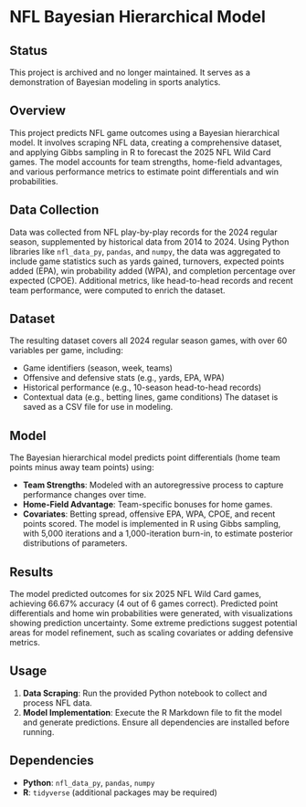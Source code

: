 # NFL Bayesian Hierarchical Model

## Status

This project is archived and no longer maintained. It serves as a demonstration of Bayesian modeling in sports analytics.

## Overview

This project predicts NFL game outcomes using a Bayesian hierarchical model. It involves scraping NFL data, creating a comprehensive dataset, and applying Gibbs sampling in R to forecast the 2025 NFL Wild Card games. The model accounts for team strengths, home-field advantages, and various performance metrics to estimate point differentials and win probabilities.

## Data Collection

Data was collected from NFL play-by-play records for the 2024 regular season, supplemented by historical data from 2014 to 2024. Using Python libraries like `nfl_data_py`, `pandas`, and `numpy`, the data was aggregated to include game statistics such as yards gained, turnovers, expected points added (EPA), win probability added (WPA), and completion percentage over expected (CPOE). Additional metrics, like head-to-head records and recent team performance, were computed to enrich the dataset.

## Dataset

The resulting dataset covers all 2024 regular season games, with over 60 variables per game, including:

- Game identifiers (season, week, teams)
- Offensive and defensive stats (e.g., yards, EPA, WPA)
- Historical performance (e.g., 10-season head-to-head records)
- Contextual data (e.g., betting lines, game conditions) The dataset is saved as a CSV file for use in modeling.

## Model

The Bayesian hierarchical model predicts point differentials (home team points minus away team points) using:

- **Team Strengths**: Modeled with an autoregressive process to capture performance changes over time.
- **Home-Field Advantage**: Team-specific bonuses for home games.
- **Covariates**: Betting spread, offensive EPA, WPA, CPOE, and recent points scored. The model is implemented in R using Gibbs sampling, with 5,000 iterations and a 1,000-iteration burn-in, to estimate posterior distributions of parameters.

## Results

The model predicted outcomes for six 2025 NFL Wild Card games, achieving 66.67% accuracy (4 out of 6 games correct). Predicted point differentials and home win probabilities were generated, with visualizations showing prediction uncertainty. Some extreme predictions suggest potential areas for model refinement, such as scaling covariates or adding defensive metrics.

## Usage

1. **Data Scraping**: Run the provided Python notebook to collect and process NFL data.
2. **Model Implementation**: Execute the R Markdown file to fit the model and generate predictions. Ensure all dependencies are installed before running.

## Dependencies

- **Python**: `nfl_data_py`, `pandas`, `numpy`
- **R**: `tidyverse` (additional packages may be required)